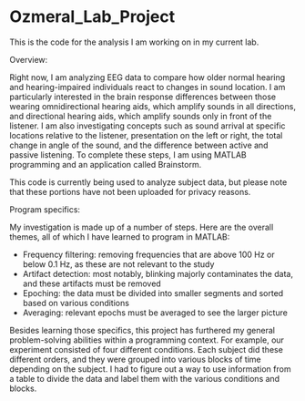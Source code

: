 # Ozmeral_Lab_Project

This is the code for the analysis I am working on in my current lab.

Overview:

Right now, I am analyzing EEG data to compare how older normal hearing and hearing-impaired individuals react to changes in sound location. I am particularly interested in the brain response differences between those wearing omnidirectional hearing aids, which amplify sounds in all directions, and directional hearing aids, which amplify sounds only in front of the listener. I am also investigating concepts such as sound arrival at specific locations relative to the listener, presentation on the left or right, the total change in angle of the sound, and the difference between active and passive listening. To complete these steps, I am using MATLAB programming and an application called Brainstorm. 

This code is currently being used to analyze subject data, but please note that these portions have not been uploaded for privacy reasons.

Program specifics:

My investigation is made up of a number of steps. Here are the overall themes, all of which I have learned to program in MATLAB:
- Frequency filtering: removing frequencies that are above 100 Hz or below 0.1 Hz, as these are not relevant to the study
- Artifact detection: most notably, blinking majorly contaminates the data, and these artifacts must be removed
- Epoching: the data must be divided into smaller segments and sorted based on various conditions
- Averaging: relevant epochs must be averaged to see the larger picture

Besides learning those specifics, this project has furthered my general problem-solving abilities within a programming context. For example, our experiment consisted of four different conditions. Each subject did these different orders, and they were grouped into various blocks of time depending on the subject. I had to figure out a way to use information from a table to divide the data and label them with the various conditions and blocks.
